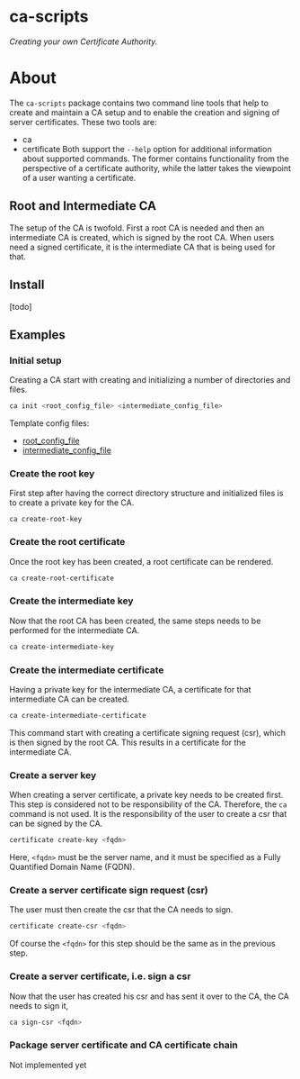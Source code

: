 ca-scripts
===

*Creating your own Certificate Authority.*

# About
The `ca-scripts` package contains two command line tools that help to
create and maintain a CA setup and to enable the creation and signing
of server certificates. These two tools are:
- ca
- certificate
Both support the `--help` option for additional information about
supported commands. The former contains functionality from the
perspective of a certificate authority, while the latter takes the
viewpoint of a user wanting a certificate.

## Root and Intermediate CA
The setup of the CA is twofold. First a root CA is needed and then an
intermediate CA is created, which is signed by the root CA. When users
need a signed certificate, it is the intermediate CA that is being used
for that.

## Install
[todo]

## Examples

### Initial setup
Creating a CA start with creating and initializing a number of
directories and files.
```bash
ca init <root_config_file> <intermediate_config_file>
```
Template config files:
- [root_config_file](https://github.com/venekamp/ca-scripts/blob/master/config/examples/openssl_root.config)
- [intermediate_config_file](https://github.com/venekamp/ca-scripts/blob/master/config/examples/openssl_intermediate.config)

### Create the root key
First step after having the correct directory structure and initialized
files is to create a private key for the CA.
```
ca create-root-key
```

### Create the root certificate
Once the root key has been created, a root certificate can be rendered.
```bash
ca create-root-certificate
```

### Create the intermediate key
Now that the root CA has been created, the same steps needs to be
performed for the intermediate CA.
```bash
ca create-intermediate-key
```

### Create the intermediate certificate
Having a private key for the intermediate CA, a certificate for that
intermediate CA can be created.
```bash
ca create-intermediate-certificate
```
This command start with creating a certificate signing request (csr),
which is then signed by the root CA. This results in a certificate for
the intermediate CA.

### Create a server key
When creating a server certificate, a private key needs to be created
first. This step is considered not to be responsibility of the CA.
Therefore, the `ca` command is not used. It is the responsibility of the
user to create a csr that can be signed by the CA.
```bash
certificate create-key <fqdn>
```
Here, `<fqdn>` must be the server name, and it must be specified as a
Fully Quantified Domain Name (FQDN).

### Create a server certificate sign request (csr)
The user must then create the csr that the CA needs to sign.
```bash
certificate create-csr <fqdn>
```
Of course the `<fqdn>` for this step should be the same as in the
previous step.

### Create a server certificate, i.e. sign a csr
Now that the user has created his csr and has sent it over to the CA,
the CA needs to sign it,
```bash
ca sign-csr <fqdn>
```

### Package server certificate and CA certificate chain
Not implemented yet
